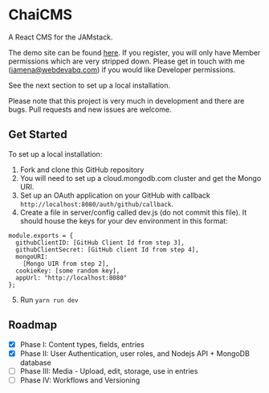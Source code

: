 # ChaiCMS

A React CMS for the JAMstack.

The demo site can be found [here](https://chaicms-staging.herokuapp.com). If you register, you will only have Member permissions which are very stripped down. Please get in touch with me (jamena@webdevabq.com) if you would like Developer permissions.

See the next section to set up a local installation.

Please note that this project is very much in development and there are bugs. Pull requests and new issues are welcome.

## Get Started

To set up a local installation:

1. Fork and clone this GitHub repository
2. You will need to set up a cloud.mongodb.com cluster and get the Mongo URI.
3. Set up an OAuth application on your GitHub with callback `http://localhost:8080/auth/github/callback`.
4. Create a file in server/config called dev.js (do not commit this file). It should house the keys for your dev environment in this format:
```
module.exports = {
  githubClientID: [GitHub Client Id from step 3],
  githubClientSecret: [GitHub client Id from step 4],
  mongoURI:
    [Mongo UIR from step 2],
  cookieKey: [some random key],
  appUrl: "http://localhost:8080"
};
```
5. Run `yarn run dev`

## Roadmap

- [x] Phase I: Content types, fields, entries
- [x] Phase II: User Authentication, user roles, and Nodejs API + MongoDB database
- [ ] Phase III: Media - Upload, edit, storage, use in entries
- [ ] Phase IV: Workflows and Versioning
